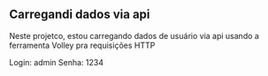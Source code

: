 ## Carregandi dados via api 

Neste projetco, estou carregando dados de usuário via api usando a ferramenta Volley pra requisições HTTP

Login: admin
Senha: 1234
